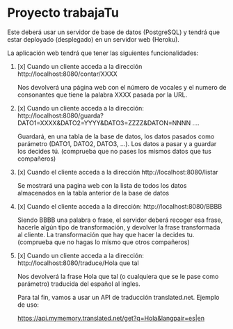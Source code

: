 # Proyecto trabajaTu


Este deberá usar un servidor de base de datos (PostgreSQL) y tendrá que estar deployado (desplegado) en un servidor web (Heroku).


La aplicación web tendrá que tener las siguientes funcionalidades:


1. [x] Cuando un cliente acceda a la dirección http://localhost:8080/contar/XXXX


    Nos devolverá una página web con el número de vocales y el numero de consonantes que tiene la palabra XXXX pasada por la URL. 


2. [x] 
Cuando un cliente acceda a la dirección:
http://localhost:8080/guarda?DATO1=XXXX&DATO2=YYYY&DATO3=ZZZZ&DATON=NNNN  ....


    Guardará, en una tabla de la base de datos, los datos pasados como parámetro (DATO1, DATO2, DATO3, ...).
Los datos a pasar y a guardar los decides tú. (comprueba que no pases los mismos datos que tus compañeros)


3. [x] Cuando el cliente acceda a la dirección
http://localhost:8080/listar


    Se mostrará una pagina web con la lista de todos los datos almacenados en la tabla anterior de la base de datos


4. [x] Cuando el cliente acceda a la dirección:
http://localhost:8080/BBBB


    Siendo BBBB una palabra o frase, el servidor deberá recoger esa frase, hacerle algún tipo de transformación, y devolver la frase transformada al cliente.
    La transformación que hay que hacer la decides tu. (comprueba que no hagas lo mismo que otros compañeros)


5. [x] Cuando un cliente acceda a la dirección:
http://localhost:8080/traduce/Hola que tal


    Nos devolverá la frase Hola que tal (o cualquiera que se le pase como parámetro) traducida del español al ingles.
    
    Para tal fin, vamos a usar un API de traducción translated.net. Ejemplo de uso:
    
    https://api.mymemory.translated.net/get?q=Hola&langpair=es|en

